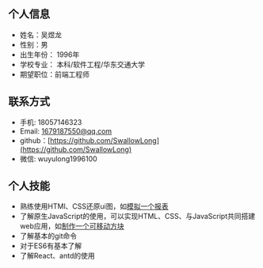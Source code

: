 ## 个人信息
* 姓名：吴煜龙
* 性别：男
* 出生年份： 1996年
* 学校专业： 本科/软件工程/华东交通大学
* 期望职位：前端工程师


## 联系方式
* 手机: 18057146323
* Email: 1679187550@qq.com
* github：[https://github.com/SwallowLong](https://github.com/SwallowLong)
* 微信: wuyulong1996100

## 个人技能
* 熟练使用HTMl、CSS还原ui图，如[模拟一个报表](https://swallowlong.github.io/IFE-2017/IFE-2017/html/task-9.html)
* 了解原生JavaScript的使用，可以实现HTML、CSS、与JavaScript共同搭建web应用，如[制作一个可移动方块](https://swallowlong.github.io/IFE-2017/IFE-2017/html/yy-5.html)
* 了解基本的git命令
* 对于ES6有基本了解
* 了解React、antd的使用





